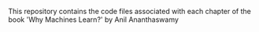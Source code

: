This repository contains the code files associated with each chapter of the book 'Why Machines Learn?' by Anil Ananthaswamy

